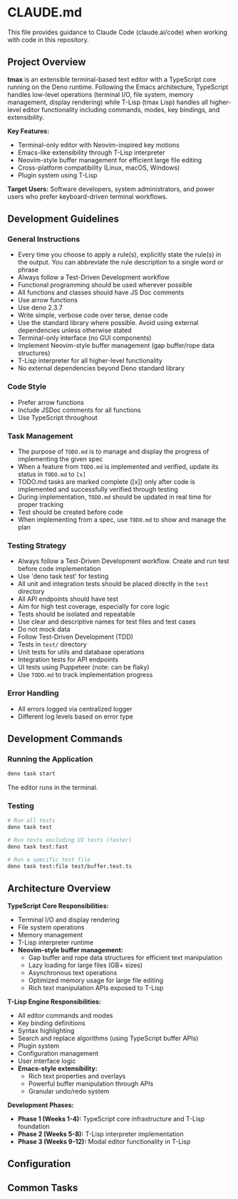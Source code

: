 # CLAUDE.md

This file provides guidance to Claude Code (claude.ai/code) when working with code in this repository.

## Project Overview

**tmax** is an extensible terminal-based text editor with a TypeScript core running on the Deno runtime. Following the Emacs architecture, TypeScript handles low-level operations (terminal I/O, file system, memory management, display rendering) while T-Lisp (tmax Lisp) handles all higher-level editor functionality including commands, modes, key bindings, and extensibility.

**Key Features:**
- Terminal-only editor with Neovim-inspired key motions
- Emacs-like extensibility through T-Lisp interpreter
- Neovim-style buffer management for efficient large file editing
- Cross-platform compatibility (Linux, macOS, Windows)
- Plugin system using T-Lisp

**Target Users:** Software developers, system administrators, and power users who prefer keyboard-driven terminal workflows.

## Development Guidelines

### General Instructions
- Every time you choose to apply a rule(s), explicitly state the rule(s) in the output. You can abbreviate the rule description to a single word or phrase
- Always follow a Test-Driven Development workflow
- Functional programming should be used wherever possible
- All functions and classes should have JS Doc comments
- Use arrow functions
- Use deno 2.3.7
- Write simple, verbose code over terse, dense code
- Use the standard library where possible. Avoid using external dependencies unless otherwise stated
- Terminal-only interface (no GUI components)
- Implement Neovim-style buffer management (gap buffer/rope data structures)
- T-Lisp interpreter for all higher-level functionality
- No external dependencies beyond Deno standard library

### Code Style
- Prefer arrow functions
- Include JSDoc comments for all functions
- Use TypeScript throughout


### Task Management
- The purpose of `TODO.md` is to manage and display the progress of implementing the given spec
- When a feature from `TODO.md` is implemented and verified, update its status in `TODO.md` to `[x]`
- TODO.md tasks are marked complete ([x]) only after code is implemented and successfully verified through testing
- During implementation, `TODO.md` should be updated in real time for proper tracking
- Test should be created before code
- When implementing from a spec, use `TODO.md` to show and manage the plan

### Testing Strategy
- Always follow a Test-Driven Development workflow. Create and run test before code implementation
- Use 'deno task test' for testing
- All unit and integration tests should be placed directly in the `test` directory
- All API endpoints should have test
- Aim for high test coverage, especially for core logic
- Tests should be isolated and repeatable
- Use clear and descriptive names for test files and test cases
- Do not mock data
- Follow Test-Driven Development (TDD)
- Tests in `test/` directory
- Unit tests for utils and database operations
- Integration tests for API endpoints
- UI tests using Puppeteer (note: can be flaky)
- Use `TODO.md` to track implementation progress

### Error Handling
- All errors logged via centralized logger
- Different log levels based on error type
## Development Commands

### Running the Application
```bash
deno task start
```
The editor runs in the terminal.

### Testing
```bash
# Run all tests
deno task test

# Run tests excluding UI tests (faster)
deno task test:fast

# Run a specific test file
deno task test:file test/buffer.test.ts
```

## Architecture Overview

**TypeScript Core Responsibilities:**
- Terminal I/O and display rendering
- File system operations
- Memory management
- T-Lisp interpreter runtime
- **Neovim-style buffer management:**
  - Gap buffer and rope data structures for efficient text manipulation
  - Lazy loading for large files (GB+ sizes)
  - Asynchronous text operations
  - Optimized memory usage for large file editing
  - Rich text manipulation APIs exposed to T-Lisp

**T-Lisp Engine Responsibilities:**
- All editor commands and modes
- Key binding definitions
- Syntax highlighting
- Search and replace algorithms (using TypeScript buffer APIs)
- Plugin system
- Configuration management
- User interface logic
- **Emacs-style extensibility:**
  - Rich text properties and overlays
  - Powerful buffer manipulation through APIs
  - Granular undo/redo system

**Development Phases:**
- **Phase 1 (Weeks 1-4):** TypeScript core infrastructure and T-Lisp foundation
- **Phase 2 (Weeks 5-8):** T-Lisp interpreter implementation
- **Phase 3 (Weeks 9-12):** Modal editor functionality in T-Lisp




## Configuration


## Common Tasks

